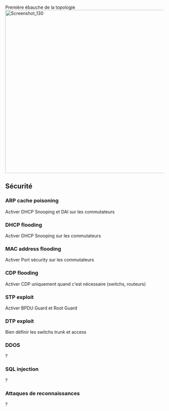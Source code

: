 Première ébauche de la topologie
<img width="927" height="517" alt="Screenshot_130" src="https://github.com/user-attachments/assets/782ac08a-b651-4037-9d16-aaa4188e4db0" />

## Sécurité
### ARP cache poisoning
Activer DHCP Snooping et DAI sur les commutateurs
### DHCP flooding
Activer DHCP Snooping sur les commutateurs
### MAC address flooding
Activer Port sécurity sur les commutateurs
### CDP flooding
Activer CDP uniquement quand c'est nécessaire (switchs, routeurs)
### STP exploit
Activer BPDU Guard et Root Guard
### DTP exploit
Bien définir les switchs trunk et access
### DDOS
?
### SQL injection
?
### Attaques de reconnaissances
?
